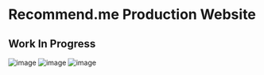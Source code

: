 # Recommend.me Production Website

## Work In Progress

![image](https://user-images.githubusercontent.com/44782651/132084369-251978f8-8065-4f34-899a-8fa3d97c381b.png)
![image](https://user-images.githubusercontent.com/44782651/132084384-2e7472d4-9971-4f45-b141-a633d64523d4.png)
![image](https://user-images.githubusercontent.com/44782651/132084159-2901b049-e023-4f83-a503-5e54643eeaac.png)

